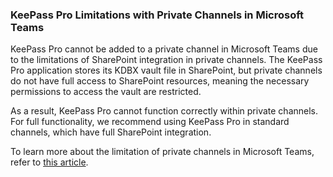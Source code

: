 ### KeePass Pro Limitations with Private Channels in Microsoft Teams

KeePass Pro cannot be added to a private channel in Microsoft Teams due to the limitations of SharePoint integration in private channels. The KeePass Pro application stores its KDBX vault file in SharePoint, but private channels do not have full access to SharePoint resources, meaning the necessary permissions to access the vault are restricted.

As a result, KeePass Pro cannot function correctly within private channels. For full functionality, we recommend using KeePass Pro in standard channels, which have full SharePoint integration.

To learn more about the limitation of private channels in Microsoft Teams, refer to [this article](https://learn.microsoft.com/en-us/microsoftteams/private-channels).

<Intercom />
<Hubspot />
<Clarity />
<GoogleAnalytics />